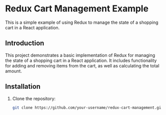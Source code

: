 # Redux Cart Management Example

This is a simple example of using Redux to manage the state of a shopping cart in a React application.

## Introduction

This project demonstrates a basic implementation of Redux for managing the state of a shopping cart in a React application. It includes functionality for adding and removing items from the cart, as well as calculating the total amount.

## Installation

1. Clone the repository:

   ```bash
   git clone https://github.com/your-username/redux-cart-management.git
